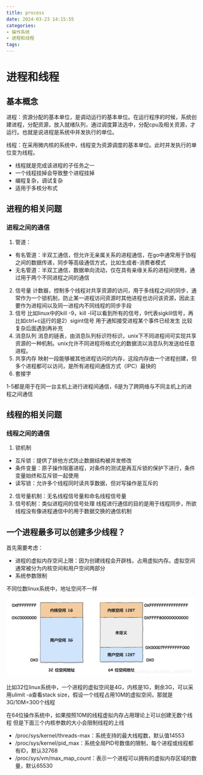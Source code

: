 ```yaml
---
title: process
date: 2024-03-23 14:15:55
categories:
- 操作系统
- 进程和线程
tags:
---
```

# 进程和线程

## 基本概念

进程：资源分配的基本单位，是调动运行的基本单位。在运行程序的时候，系统创建进程，分配资源，放入就绪队列，通过调度算法选中，分配cpu及相关资源，才运行。也就是说进程是系统中并发执行的单位。

线程：在采用微内核的系统中，线程变为资源调度的基本单位。此时并发执行的单位变为线程。

- 线程就是完成该进程的子任务之一
- 一个线程挂掉会导致整个进程挂掉
- 编程复杂，调试复杂
- 适用于多核分布式

## 进程的相关问题

### 进程之间的通信

1. 管道：

- 有名管道：半双工通信，但允许无亲属关系的进程通信，在go中通常用于协程之间的数据传递，同步等高级通信方式，比如生成者-消费者模式
- 无名管道：半双工通信，数据单向流动，仅在具有亲缘关系的进程间使用，通过用于两个不同进程之间的通信

2. 信号量
   计数器，控制多个线程对共享资源的访问，用于多线程之间的同步，通常作为一个锁机制，防止某一进程访问资源时其他进程也访问该资源，因此主要作为进程间以及同一进程内不同线程的同步手段
3. 信号
	比如linux中的kill -9，kill -l可以看到所有的信号，9代表sigkill信号，再比如ctrl+c运行的是2）sigint信号
   用于通知接受进程某个事件已经发生
   比较复杂后面遇到再补充
4. 消息队列
   消息的链表，由消息队列标识符标识，unix下不同进程间可实现共享资源的一种机制。unix允许不同进程将格式化的数据流以消息队列发送给任意进程。
5. 共享内存
   映射一段能够被其他进程访问的内存，这段内存由一个进程创建，但多个进程都可以访问，是所有进程间通信方式（IPC）最快的
6. 套接字

1-5都是用于在同一台主机上进行进程间通信，6是为了跨网络与不同主机上的进程之间通信

## 线程的相关问题

### 线程之间的通信

1. 锁机制

- 互斥锁：提供了排他方式防止数据结构被并发修改
- 条件变量：原子操作阻塞进程，对条件的测试是再互斥锁的保护下进行，条件变量始终和互斥锁一起使用
- 读写锁：允许多个线程同时读共享数据，但对写操作是互斥的

2. 信号量机制：无名线程信号量和命名线程信号量
3. 信号机制：类似进程间的信号处理
   线程进行通信的目的是用于线程同步，所欲线程没有像进程通信中的用于数据交换的通信机制

## 一个进程最多可以创建多少线程？

首先需要考虑：

- 进程的虚拟内存空间上限：因为创建线程会开辟栈，占用虚拟内存。虚拟空间通常被分为内核空间和用户空间两部分
- 系统参数限制

不同位数linux系统中，地址空间不一样

![1711190901751](../images/1711190901751.png)

比如32位linux系统中，一个进程的虚拟空间是4G，内核是1G，剩余3G，可以采用ulimit -a查看stack size，假设一个线程占用10M的虚拟空间，那就是3G/10M=300个线程

在64位操作系统中，如果按照10M的线程虚拟内存占用理论上可以创建无数个线程
但是下面三个内核参数的大小会限制线程的上线
- /proc/sys/kernel/threads-max：系统支持的最大线程数，默认值14553
- /proc/sys/kernel/pid_max：系统全局PID号数值的限制，每个进程或线程都有ID，默认32768
- /proc/sys/vm/max_map_count：表示一个进程可以拥有的虚拟内存区域的数量，默认65530
